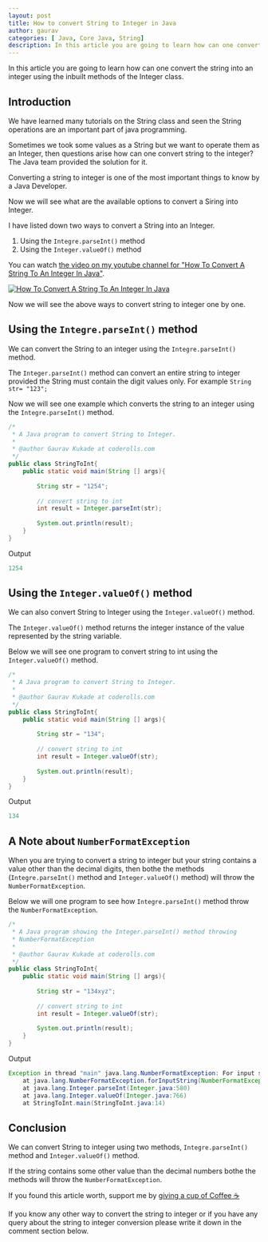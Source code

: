 ```yaml
---
layout: post
title: How to convert String to Integer in Java
author: gaurav
categories: [ Java, Core Java, String]
description: In this article you are going to learn how can one convert the string into an integer using the inbuilt methods of the Integer class.
---
```


In this article you are going to learn how can one convert the string into an integer using the inbuilt methods of the Integer class. 

## Introduction
We have learned many tutorials on the String class and seen the String operations are an important part of java programming.

Sometimes we took some values as a String but we want to operate them as an Integer, then questions arise how can one convert string to the integer? The Java team provided the solution for it.

Converting a string to integer is one of the most important things to know by a Java Developer.

Now we will see what are the available options to convert a Siring into Integer.

I have listed down two ways to convert a String into an Integer.

1. Using the `Integre.parseInt()` method
2. Using the `Integer.valueOf()` method

You can watch [the video on my youtube channel for "How To Convert A String To An Integer In Java"](https://www.youtube.com/watch?v=pNHjvpNHVCs).

[![How To Convert A String To An Integer In Java](https://img.youtube.com/vi/pNHjvpNHVCs/0.jpg)](https://www.youtube.com/watch?v=pNHjvpNHVCs "How To Convert A String To An Integer In Java")

Now we will see the above ways to convert string to integer one by one.

## Using the `Integre.parseInt()` method

We can convert the String to an integer using the `Integre.parseInt()` method.

The `Integer.parseInt()` method can convert an entire string to integer provided the String must contain the digit values only. For example `String str= "123";`

Now we will see one example which converts the string to an integer using the `Integre.parseInt()` method.

```java
/*
 * A Java program to convert String to Integer.
 * 
 * @author Gaurav Kukade at coderolls.com
 */
public class StringToInt{
	public static void main(String [] args){
		
		String str = "1254";
		
		// convert string to int
		int result = Integer.parseInt(str);
	
		System.out.println(result);
	}
}
```
Output
```java
1254
```
## Using the `Integer.valueOf()` method

We can also convert String to Integer using the `Integer.valueOf()` method.

The  `Integer.valueOf()` method returns the integer instance of the value represented by the string variable.

Below we will see one program to convert string to int using the `Integer.valueOf()` method.

```java
/*
 * A Java program to convert String to Integer.
 * 
 * @author Gaurav Kukade at coderolls.com
 */
public class StringToInt{
	public static void main(String [] args){
		
		String str = "134";
		
		// convert string to int
		int result = Integer.valueOf(str);
	
		System.out.println(result);
	}
}
```
Output
```java
134
```

## A Note about `NumberFormatException`

When you are trying to convert a string to integer but your string contains a value other than the decimal digits, then bothe the methods (`Integre.parseInt()` method and `Integer.valueOf()` method) will throw the `NumberFormatException`.

Below we will one program to see how `Integre.parseInt()` method throw the `NumberFormatException`.

```java
/*
 * A Java program showing the Integer.parseInt() method throwing
 * NumberFormatException
 * 
 * @author Gaurav Kukade at coderolls.com
 */
public class StringToInt{
	public static void main(String [] args){
		
		String str = "134xyz";
		
		// convert string to int
		int result = Integer.valueOf(str);
	
		System.out.println(result);
	}
}
```
Output
```java
Exception in thread "main" java.lang.NumberFormatException: For input string: "134xyz"
	at java.lang.NumberFormatException.forInputString(NumberFormatException.java:65)
	at java.lang.Integer.parseInt(Integer.java:580)
	at java.lang.Integer.valueOf(Integer.java:766)
	at StringToInt.main(StringToInt.java:14)
```

## Conclusion

We can convert String to integer using two methods, `Integre.parseInt()` method and `Integer.valueOf()` method.

If the string contains some other value than the decimal numbers bothe the methods will throw the `NumberFormatException`.

If you found this article worth, support me by  [giving a cup of Coffee ☕](https://www.paypal.me/GauravKukade)

If you know any other way to convert the string to integer or if you have any query about the string to integer conversion please write it down in the comment section below.
